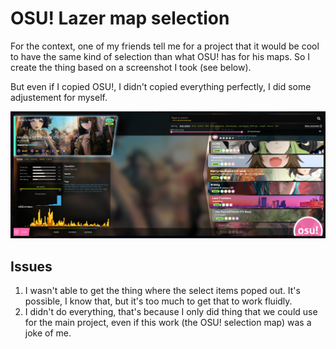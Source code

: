 # OSU! Lazer map selection

For the context, one of my friends tell me for a project that it would be cool to have the same kind of selection than what OSU! has for his maps. So I create the thing based on a screenshot I took (see below).

But even if I copied OSU!, I didn't copied everything perfectly, I did some adjustement for myself.

![OSU! Lazer map selection screenshot](search_example.png)

## Issues

1. I wasn't able to get the thing where the select items poped out. It's possible, I know that, but it's too much to get that to work fluidly.
1. I didn't do everything, that's because I only did thing that we could use for the main project, even if this work (the OSU! selection map) was a joke of me.
